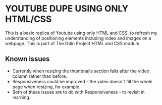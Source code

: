 # YOUTUBE DUPE USING ONLY HTML/CSS

This is a basic replica of Youtube using only HTML and CSS, to refresh my understanding of positioning elements including video and images on a webpage. This is part of The Odin Project HTML and CSS module.

## Known issues
- Currently when resizing the thumbnails section falls after the video column rather than before.
- Responsiveness could be improved - the video doesn't fill the whole page when resizing, for example.
- Both of these issues are to do with Responsiveness - to revisit in learning.